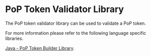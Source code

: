 # PoP Token Validator Library

The PoP token validator library can be used to validate a PoP token.

For more information please refer to the following language specific libraries.

[Java - PoP Token Builder Library](./java-lib-tmobile-oss-poptoken-validator/readme.md).
